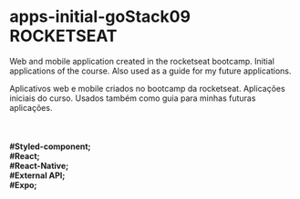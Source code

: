 # apps-initial-goStack09 ROCKETSEAT
 Web and mobile application created in the rocketseat bootcamp. Initial applications of the course.
 Also used as a guide for my future applications.
 


Aplicativos web e mobile criados no bootcamp da rocketseat. Aplicações iniciais do curso.
Usados também como guia para minhas futuras aplicações.

<br/>
<h4>
 <strong>
  #Styled-component;<br/>
  #React;<br/>
  #React-Native;<br/>
  #External API;<br/>
  #Expo;<br/>
 </strong>
</h4>
